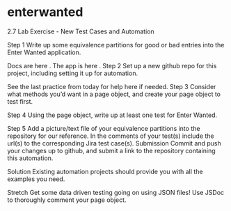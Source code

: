 # enterwanted
2.7 Lab Exercise - New Test Cases and Automation

Step 1
Write up some equivalence partitions for good or bad entries into the Enter Wanted application.

Docs are here .
The app is here .
Step 2
Set up a new github repo for this project, including setting it up for automation.

See the last practice from today for help here if needed.
Step 3
Consider what methods you’d want in a page object, and create your page object to test first.

Step 4
Using the page object, write up at least one test for Enter Wanted.

Step 5
Add a picture/text file of your equivalence partitions into the repository for our reference.
In the comments of your test(s) include the url(s) to the corresponding Jira test case(s).
Submission
Commit and push your changes up to github, and submit a link to the repository containing this automation.

Solution
Existing automation projects should provide you with all the examples you need.

Stretch
Get some data driven testing going on using JSON files!
Use JSDoc to thoroughly comment your page object.
